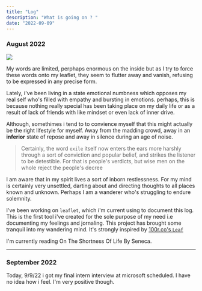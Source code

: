 ```yaml
---
title: "Log"
description: "What is going on ? "
date: "2022-09-09"
---
```



### August 2022

![](https://100r.co/media/content/travel/penelakut_01.jpg)


My words are limited, perphaps enormous on the inside but as I try to force these words onto my leaflet, they seem to flutter away and vanish, refusing to be expressed in any precise form.

Lately, i've been living in a state emotional numbness which opposes my real self who's filled with empathy and bursting in emotions. perhaps, this is because nothing really special has been taking place on my daily life or as a result of lack of friends with like mindset or even lack of inner drive.

Although, somethimes i tend to to convience myself that this might actually be the right lifestyle for myself. Away from the madding crowd, away in an **inferior** state of repose and away in silence during an age of noise.

> Certainly, the word `exile` itself now enters the ears more harshly through a sort of conviction and popular belief, and strikes the listener to be detestible. For that is people's verdicts, but wise men on the whole reject the people's decree

I am aware that in my spirit lives a sort of inborn restlessness. For my mind is certainly very unsettled, darting about and directing thoughts to all places known and unknown. Perhaps I am a wanderer who's struggling to endure solemnity.



I've been working on `leaflet`, which i'm current using to document this log. This is the first tool i've created for the sole purpose of my need i.e documenting my feelings and jornaling. This project has brought some tranquil into my wandering mind. It's strongly inspired by [100r.co's `Leaf`](https://100r.co/site/left.html) 


I'm currently reading On The Shortness Of Life By Seneca.

---

### September 2022

Today, 9/9/22 i got my final intern interview at microsoft scheduled. I have no idea how i feel. I'm very positive though.



